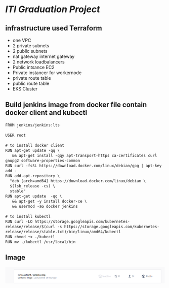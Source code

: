 # ***ITI Graduation Project***
## infrastructure used Terraform
- one VPC
- 2 private subnets
- 2 public subnets 
- nat gateway
 internet gateway
 - 2 network loadbalancers
 - Public intsance EC2
 - Private instancer for workernode
 - private route table
 - public route table 
 - EKS Cluster
 
 ## Build jenkins image from docker file contain docker client and kubectl
 ```
 FROM jenkins/jenkins:lts

USER root

# to install docker client
RUN apt-get update -qq \
    && apt-get install -qqy apt-transport-https ca-certificates curl gnupg2 software-properties-common
RUN curl -fsSL https://download.docker.com/linux/debian/gpg | apt-key add -
RUN add-apt-repository \
   "deb [arch=amd64] https://download.docker.com/linux/debian \
   $(lsb_release -cs) \
   stable"
RUN apt-get update  -qq \
    && apt-get -y install docker-ce \
    && usermod -aG docker jenkins
    
# to install kubectl
RUN curl -LO https://storage.googleapis.com/kubernetes-release/release/$(curl -s https://storage.googleapis.com/kubernetes-release/release/stable.txt)/bin/linux/amd64/kubectl
RUN chmod +x ./kubectl
RUN mv ./kubectl /usr/local/bin
 ```
 ## Image 
   <div>
  <img src="https://github.com/RaniiaAshraf/ITI_Graduationproject/blob/main/screenshots/image.png" > 
  </div>
